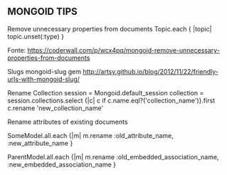 ## MONGOID TIPS

Remove unnecessary properties from documents
Topic.each { |topic| topic.unset(:type) }

Fonte:
https://coderwall.com/p/wcx4pq/mongoid-remove-unnecessary-properties-from-documents

Slugs
mongoid-slug gem
http://artsy.github.io/blog/2012/11/22/friendly-urls-with-mongoid-slug/


Rename Collection
session = Mongoid.default_session
collection = session.collections.select {|c| c if c.name.eql?('collection_name')}.first
c.rename 'new_collection_name'


Rename attributes of existing documents

SomeModel.all.each {|m| m.rename :old_attribute_name, :new_attribute_name }

ParentModel.all.each {|m| m.rename :old_embedded_association_name, :new_embedded_association_name }
